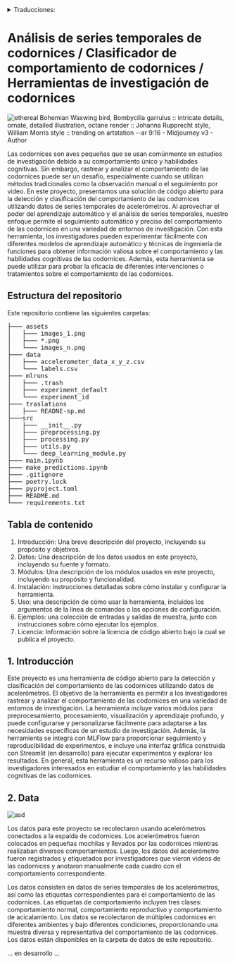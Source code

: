 
<details>
<summary>Traducciones:</summary>
- [English](./README.md)
</details>

# Análisis de series temporales de codornices / Clasificador de comportamiento de codornices / Herramientas de investigación de codornices

![ethereal Bohemian Waxwing bird, Bombycilla garrulus :: intricate details, ornate, detailed illustration, octane render :: Johanna Rupprecht style, William Morris style :: trending on artstation --ar 9:16 - Midjourney v3 - Author ](https://storage.googleapis.com/dream-machines-output/a21d76a4-dc99-486f-9994-def7021bd6dd/0_0.png)

Las codornices son aves pequeñas que se usan comúnmente en estudios de investigación debido a su comportamiento único y habilidades cognitivas. Sin embargo, rastrear y analizar el comportamiento de las codornices puede ser un desafío, especialmente cuando se utilizan métodos tradicionales como la observación manual o el seguimiento por video. En este proyecto, presentamos una solución de código abierto para la detección y clasificación del comportamiento de las codornices utilizando datos de series temporales de acelerómetros. Al aprovechar el poder del aprendizaje automático y el análisis de series temporales, nuestro enfoque permite el seguimiento automático y preciso del comportamiento de las codornices en una variedad de entornos de investigación. Con esta herramienta, los investigadores pueden experimentar fácilmente con diferentes modelos de aprendizaje automático y técnicas de ingeniería de funciones para obtener información valiosa sobre el comportamiento y las habilidades cognitivas de las codornices. Además, esta herramienta se puede utilizar para probar la eficacia de diferentes intervenciones o tratamientos sobre el comportamiento de las codornices.

## Estructura del repositorio

Este repositorio contiene las siguientes carpetas:

<pre>
├─── assets
│   ├─── images_1.png
│   ├─── *.png
│   └─── images_n.png
├─── data
│   ├─── accelerometer_data_x_y_z.csv
│   └─── labels.csv
├─── mlruns
│   ├─── .trash
│   ├─── experiment_default
│   └─── experiment_id
├─── traslations
│   ├─── READNE-sp.md
├───src
│   ├─── __init__.py
│   ├─── preprocessing.py
│   ├─── processing.py
│   ├─── utils.py
│   └─── deep_learning_module.py
├─── main.ipynb
├─── make_predictions.ipynb
├─── .gitignore
├─── poetry.lock
├─── pyproject.toml
├─── README.md
└─── requirements.txt
</pre>

## Tabla de contenido

1. Introducción: Una breve descripción del proyecto, incluyendo su propósito y objetivos.
2. Datos: Una descripción de los datos usados en este proyecto, incluyendo su fuente y formato.
3. Módulos: Una descripción de los módulos usados en este proyecto, incluyendo su propósito y funcionalidad.
4. Instalación: instrucciones detalladas sobre cómo instalar y configurar la herramienta.
5. Uso: una descripción de cómo usar la herramienta, incluidos los argumentos de la línea de comandos o las opciones de configuración.
6. Ejemplos: una colección de entradas y salidas de muestra, junto con instrucciones sobre cómo ejecutar los ejemplos.
7. Licencia: Información sobre la licencia de código abierto bajo la cual se publica el proyecto.

## 1. Introducción

Este proyecto es una herramienta de código abierto para la detección y clasificación del comportamiento de las codornices utilizando datos de acelerómetros. El objetivo de la herramienta es permitir a los investigadores rastrear y analizar el comportamiento de las codornices en una variedad de entornos de investigación. La herramienta incluye varios módulos para preprocesamiento, procesamiento, visualización y aprendizaje profundo, y puede configurarse y personalizarse fácilmente para adaptarse a las necesidades específicas de un estudio de investigación. Además, la herramienta se integra con MLFlow para proporcionar seguimiento y reproducibilidad de experimentos, e incluye una interfaz gráfica construida con Streamlit (en desarrollo) para ejecutar experimentos y explorar los resultados. En general, esta herramienta es un recurso valioso para los investigadores interesados en estudiar el comportamiento y las habilidades cognitivas de las codornices.

## 2. Data

![asd](../assets/quail_backpack.png)

Los datos para este proyecto se recolectaron usando acelerómetros conectados a la espalda de codornices. Los acelerómetros fueron colocados en pequeñas mochilas y llevados por las codornices mientras realizaban diversos comportamientos. Luego, los datos del acelerómetro fueron registrados y etiquetados por investigadores que vieron videos de las codornices y anotaron manualmente cada cuadro con el comportamiento correspondiente.

Los datos consisten en datos de series temporales de los acelerómetros, así como las etiquetas correspondientes para el comportamiento de las codornices. Las etiquetas de comportamiento incluyen tres clases: comportamiento normal, comportamiento reproductivo y comportamiento de acicalamiento. Los datos se recolectaron de múltiples codornices en diferentes ambientes y bajo diferentes condiciones, proporcionando una muestra diversa y representativa del comportamiento de las codornices. Los datos están disponibles en la carpeta de datos de este repositorio.

... en desarrollo ...